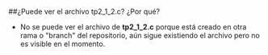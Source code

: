 ##¿Puede ver el archivo tp2_1_2.c? ¿Por qué?
* No se puede ver el archivo de **tp2_1_2.c** porque está creado en otra rama o "branch" del repositorio, aún sigue existiendo el archivo pero no es visible en el momento.